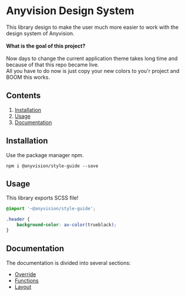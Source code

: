 # Anyvision Design System
This library design to make the user much more easier to work with the design system of Anyvision.
<br/>
<br/>
<b>What is the goal of this project?</b>
<br/>
<br/>
Now days to change the current application theme takes long time and because of that this repo became live.
<br/>
All you have to do now is just copy your new colors to you'r project and BOOM this works.


## Contents
1. [Installation](#installation)
1. [Usage](#usage)
1. [Documentation](#documentation)

## Installation
Use the package manager npm.

```
npm i @anyvision/style-guide --save
```

## Usage
This library exports SCSS file!
```scss
@import '~@anyvision/style-guide';

.header { 
    background-color: av-color(trueblack);
}
```


## Documentation
The documentation is divided into several sections:

* [Override](docs/OVERRIDE.md)
* [Functions](docs/FUNCTIONS.md)
* [Layout](docs/LAYOUT.md)
